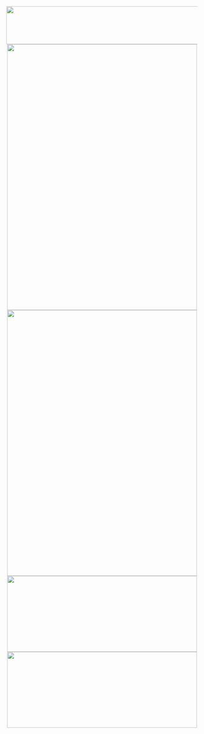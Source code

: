 <img src="https://github-readme-linkedin.vercel.app/user?username=williamhgates" width="730" height="100" />
<div align="center">
  <img src="https://github-readme-linkedin.vercel.app/experience?username=williamhgates&limit=6" width="500" height="700" />
  <img src="https://github-readme-linkedin.vercel.app/skills?username=williamhgates" width="500" height="700" />
</div>
<div align="center">
<img src="https://github-readme-linkedin.vercel.app/education?username=williamhgates" width="500" height="200" />
<img src="https://github-readme-linkedin.vercel.app/languages?username=williamhgates" width="500" height="200" />
</div>

